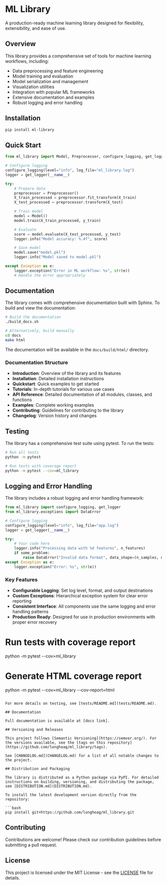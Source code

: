 # ML Library

A production-ready machine learning library designed for flexibility, extensibility, and ease of use.

## Overview

This library provides a comprehensive set of tools for machine learning workflows, including:

- Data preprocessing and feature engineering
- Model training and evaluation
- Model serialization and management
- Visualization utilities
- Integration with popular ML frameworks
- Extensive documentation and examples
- Robust logging and error handling

## Installation

```bash
pip install ml-library
```

## Quick Start

```python
from ml_library import Model, Preprocessor, configure_logging, get_logger

# Configure logging
configure_logging(level="info", log_file="ml_library.log")
logger = get_logger(__name__)

try:
    # Prepare data
    preprocessor = Preprocessor()
    X_train_processed = preprocessor.fit_transform(X_train)
    X_test_processed = preprocessor.transform(X_test)

    # Train model
    model = Model()
    model.train(X_train_processed, y_train)

    # Evaluate
    score = model.evaluate(X_test_processed, y_test)
    logger.info("Model accuracy: %.4f", score)

    # Save model
    model.save("model.pkl")
    logger.info("Model saved to model.pkl")

except Exception as e:
    logger.exception("Error in ML workflow: %s", str(e))
    # Handle the error appropriately
```

## Documentation

The library comes with comprehensive documentation built with Sphinx. To build and view the documentation:

```bash
# Build the documentation
./build_docs.sh

# Alternatively, build manually
cd docs
make html
```

The documentation will be available in the `docs/build/html/` directory.

### Documentation Structure

- **Introduction**: Overview of the library and its features
- **Installation**: Detailed installation instructions
- **Quickstart**: Quick examples to get started
- **Tutorials**: In-depth tutorials for various use cases
- **API Reference**: Detailed documentation of all modules, classes, and functions
- **Examples**: Complete working examples
- **Contributing**: Guidelines for contributing to the library
- **Changelog**: Version history and changes

## Testing

The library has a comprehensive test suite using pytest. To run the tests:

```bash
# Run all tests
python -m pytest

# Run tests with coverage report
python -m pytest --cov=ml_library
```

## Logging and Error Handling

The library includes a robust logging and error handling framework:

```python
from ml_library import configure_logging, get_logger
from ml_library.exceptions import DataError

# Configure logging
configure_logging(level="info", log_file="app.log")
logger = get_logger(__name__)

try:
    # Your code here
    logger.info("Processing data with %d features", n_features)
    if some_problem:
        raise DataError("Invalid data format", data_shape=(n_samples, n_features))
except Exception as e:
    logger.exception("Error: %s", str(e))
```

### Key Features

- **Configurable Logging**: Set log level, format, and output destinations
- **Custom Exceptions**: Hierarchical exception system for clear error reporting
- **Consistent Interface**: All components use the same logging and error handling patterns
- **Production Ready**: Designed for use in production environments with proper error recovery

# Run tests with coverage report
python -m pytest --cov=ml_library

# Generate HTML coverage report
python -m pytest --cov=ml_library --cov-report=html
```

For more details on testing, see [tests/README.md](tests/README.md).

## Documentation

Full documentation is available at [docs link].

## Versioning and Releases

This project follows [Semantic Versioning](https://semver.org/). For the versions available, see the [tags on this repository](https://github.com/longhoag/ml_library/tags).

See [CHANGELOG.md](CHANGELOG.md) for a list of all notable changes to the project.

## Distribution and Packaging

The library is distributed as a Python package via PyPI. For detailed instructions on building, versioning, and distributing the package, see [DISTRIBUTION.md](DISTRIBUTION.md).

To install the latest development version directly from the repository:

```bash
pip install git+https://github.com/longhoag/ml_library.git
```

## Contributing

Contributions are welcome! Please check our contribution guidelines before submitting a pull request.

## License

This project is licensed under the MIT License - see the [LICENSE](LICENSE) file for details.
